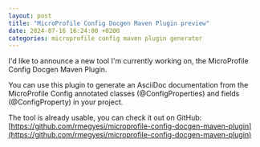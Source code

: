 ```yaml
---
layout: post
title: "MicroProfile Config Docgen Maven Plugin preview"
date: 2024-07-16 16:24:00 +0200
categories: microprofile config maven plugin generator
---
```

I'd like to announce a new tool I'm currently working on, the MicroProfile Config Docgen Maven Plugin.

You can use this plugin to generate an AsciiDoc documentation from the MicroProfile Config annotated classes
(@ConfigProperties) and fields (@ConfigProperty) in your project.

The tool is already usable, you can check it out on GitHub: [https://github.com/rmegyesi/microprofile-config-docgen-maven-plugin](https://github.com/rmegyesi/microprofile-config-docgen-maven-plugin)
